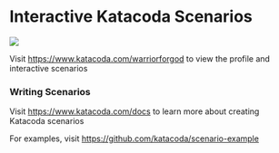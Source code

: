 # Interactive Katacoda Scenarios

[![](http://shields.katacoda.com/katacoda/warriorforgod/count.svg)](https://www.katacoda.com/warriorforgod "Get your profile on Katacoda.com")

Visit https://www.katacoda.com/warriorforgod to view the profile and interactive scenarios

### Writing Scenarios
Visit https://www.katacoda.com/docs to learn more about creating Katacoda scenarios

For examples, visit https://github.com/katacoda/scenario-example
